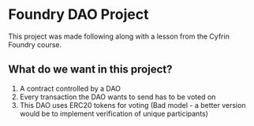 # Foundry DAO Project

This project was made following along with a lesson from the Cyfrin Foundry course.

## What do we want in this project?

1. A contract controlled by a DAO
2. Every transaction the DAO wants to send has to be voted on
3. This DAO uses ERC20 tokens for voting (Bad model - a better version would be to implement verification of unique participants)
